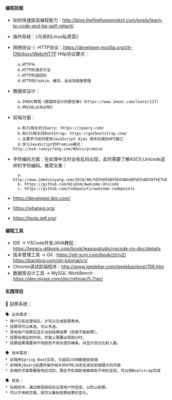 ####  编程技能
* 如何快速提高编程能力：http://blog.thefirehoseproject.com/posts/learn-to-code-and-be-self-reliant/

* 操作系统：《鸟哥的Linux私房菜》

* 网络协议-〉HTTP协议：https://developer.mozilla.org/zh-CN/docs/Web/HTTP
    Http协议要点：
    
        a.HTTP头
        b.HTTP的请求方法
        c.HTTP的返回码
        d.HTTP的Cookie、缓存、会话及链接管理
    
* 数据库设计：

        a.IMOOC教程《数据库设计的那些事》（https://www.imooc.com/learn/117）
        b.《MySQL必会必知》
    
* 前端方面：

        a.和JS相关的jQuery: https://jquery.com/
        b.和CSS相关的BootStrap: https://getbootstrap.com/
        c.主要学习如何使用JavaScript Ajax 请求后端的API接口
        d.学习JavaScript的Promise模式：http://es6.ruanyifeng.com/#docs/promise
    
* 字符编码方面：在处理中文时会有乱码出现，此时需要了解ASCII,Unicode这样的字符编码。推荐文章：
  
        a. http://www.imkevinyang.com/2010/06/%E5%85%B3%E4%BA%8E%E5%AD%97%E7%AC%A6%E7%BC%96%E7%A0%81%EF%BC%8C%E4%BD%A0%E6%89%80%E9%9C%80%E8%A6%81%E7%9F%A5%E9%81%93%E7%9A%84.html
        b. https://github.com/Wisdom/Awesome-Unicode
        c. https://github.com/Codepoints/awesome-codepoints
    
* https://developer.ibm.com/

* https://whatwg.org/

* https://tools.ietf.org/
#### 编程工具
* IDE -> VSCode开发JAVA教程：https://legacy.gitbook.com/book/jeasonstudio/vscode-cn-doc/details
* 版本管理工具 -> Git : https://git-scm.com/book/zh/v2/
 https://backlog.com/git-tutorial/cn/
* Chrome调试前端程序：http://www.igeekbar.com/igeekbar/post/156.htm
* 数据库设计工具 -> MySQL WorkBench : https://dev.mysql.com/doc/refman/5.7/en/
#### 实践项目
🧐 投票系统：

    🗣 业务需求：
    * 用户只有在登陆后，才可以生成投票表单。
    * 投票项可以单选，可以多选。
    * 其他用户投票后显示当前投票结果（但是不能刷票）。
    * 投票有相应的时间，页面上需要出现倒计时。
    * 投票结果需要用不同颜色不用长度的横条，并显示百分比和人数。
    
    🗣 技术需求：
    * 后端用Spring Boot实现，只返回JSON数据给前端
    * 前端用jQuery处理并操作相关的HTML动态生成在前端展示的页面
    * 前端的页面需要是响应式的。需在手机端和电脑端有不同的呈现。可以用Bootstrap完成
    
    🗣 拔高：
    * 在微信中，通过微信授权后记录用户的信息，以防止刷票。
    * 可以不用刷页面，就可以看到投票结果的变化。

